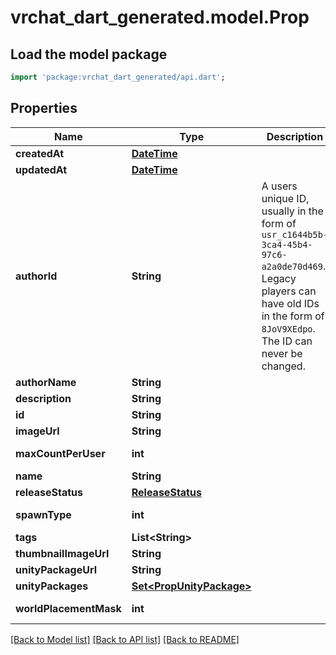 # vrchat_dart_generated.model.Prop

## Load the model package
```dart
import 'package:vrchat_dart_generated/api.dart';
```

## Properties
Name | Type | Description | Notes
------------ | ------------- | ------------- | -------------
**createdAt** | [**DateTime**](DateTime.md) |  | 
**updatedAt** | [**DateTime**](DateTime.md) |  | 
**authorId** | **String** | A users unique ID, usually in the form of `usr_c1644b5b-3ca4-45b4-97c6-a2a0de70d469`. Legacy players can have old IDs in the form of `8JoV9XEdpo`. The ID can never be changed. | 
**authorName** | **String** |  | 
**description** | **String** |  | 
**id** | **String** |  | 
**imageUrl** | **String** |  | 
**maxCountPerUser** | **int** |  | [default to 1]
**name** | **String** |  | 
**releaseStatus** | [**ReleaseStatus**](ReleaseStatus.md) |  | 
**spawnType** | **int** |  | [default to 0]
**tags** | **List&lt;String&gt;** |  | 
**thumbnailImageUrl** | **String** |  | 
**unityPackageUrl** | **String** |  | 
**unityPackages** | [**Set&lt;PropUnityPackage&gt;**](PropUnityPackage.md) |  | 
**worldPlacementMask** | **int** |  | [default to 1]

[[Back to Model list]](../README.md#documentation-for-models) [[Back to API list]](../README.md#documentation-for-api-endpoints) [[Back to README]](../README.md)


